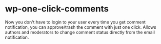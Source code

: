 wp-one-click-comments
=====================
Now you don't have to login to your user every time you get comment notification, you can approve/trash the comment with just one click.
Allows authors and moderators to change comment status directly from the email notification.
